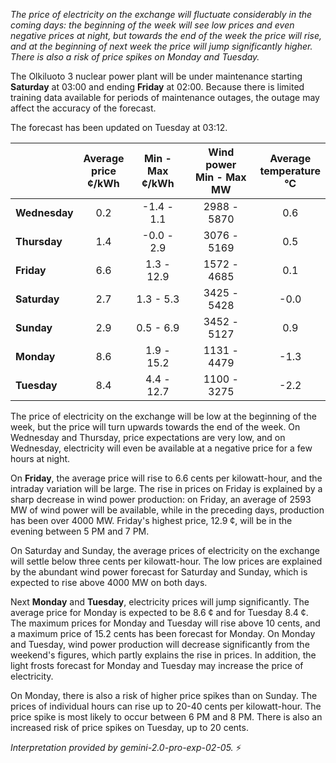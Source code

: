 *The price of electricity on the exchange will fluctuate considerably in the coming days: the beginning of the week will see low prices and even negative prices at night, but towards the end of the week the price will rise, and at the beginning of next week the price will jump significantly higher. There is also a risk of price spikes on Monday and Tuesday.*

The Olkiluoto 3 nuclear power plant will be under maintenance starting **Saturday** at 03:00 and ending **Friday** at 02:00. Because there is limited training data available for periods of maintenance outages, the outage may affect the accuracy of the forecast.

The forecast has been updated on Tuesday at 03:12.

|    | Average<br>price<br>¢/kWh | Min - Max<br>¢/kWh | Wind power<br>Min - Max<br>MW | Average<br>temperature<br>°C |
|:---|:---:|:---:|:---:|:---:|
| **Wednesday** | 0.2 | -1.4 - 1.1 | 2988 - 5870 | 0.6 |
| **Thursday** | 1.4 | -0.0 - 2.9 | 3076 - 5169 | 0.5 |
| **Friday** | 6.6 | 1.3 - 12.9 | 1572 - 4685 | 0.1 |
| **Saturday** | 2.7 | 1.3 - 5.3 | 3425 - 5428 | -0.0 |
| **Sunday** | 2.9 | 0.5 - 6.9 | 3452 - 5127 | 0.9 |
| **Monday** | 8.6 | 1.9 - 15.2 | 1131 - 4479 | -1.3 |
| **Tuesday** | 8.4 | 4.4 - 12.7 | 1100 - 3275 | -2.2 |

The price of electricity on the exchange will be low at the beginning of the week, but the price will turn upwards towards the end of the week. On Wednesday and Thursday, price expectations are very low, and on Wednesday, electricity will even be available at a negative price for a few hours at night.

On **Friday**, the average price will rise to 6.6 cents per kilowatt-hour, and the intraday variation will be large. The rise in prices on Friday is explained by a sharp decrease in wind power production: on Friday, an average of 2593 MW of wind power will be available, while in the preceding days, production has been over 4000 MW. Friday's highest price, 12.9 ¢, will be in the evening between 5 PM and 7 PM.

On Saturday and Sunday, the average prices of electricity on the exchange will settle below three cents per kilowatt-hour. The low prices are explained by the abundant wind power forecast for Saturday and Sunday, which is expected to rise above 4000 MW on both days.

Next **Monday** and **Tuesday**, electricity prices will jump significantly. The average price for Monday is expected to be 8.6 ¢ and for Tuesday 8.4 ¢. The maximum prices for Monday and Tuesday will rise above 10 cents, and a maximum price of 15.2 cents has been forecast for Monday. On Monday and Tuesday, wind power production will decrease significantly from the weekend's figures, which partly explains the rise in prices. In addition, the light frosts forecast for Monday and Tuesday may increase the price of electricity.

On Monday, there is also a risk of higher price spikes than on Sunday. The prices of individual hours can rise up to 20-40 cents per kilowatt-hour. The price spike is most likely to occur between 6 PM and 8 PM. There is also an increased risk of price spikes on Tuesday, up to 20 cents.

*Interpretation provided by gemini-2.0-pro-exp-02-05.* ⚡️

